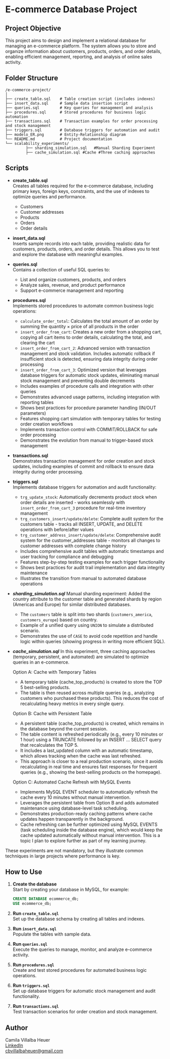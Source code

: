 # E-commerce Database Project

## Project Objective

This project aims to design and implement a relational database for managing an e-commerce platform. The system allows you to store and organize information about customers, products, orders, and order details, enabling efficient management, reporting, and analysis of online sales activity.

## Folder Structure

```
/e-commerce-project/
│
├── create_table.sql    # Table creation script (includes indexes)
├── insert_data.sql     # Sample data insertion script
├── queries.sql         # Key queries for management and analysis
├── procedures.sql      # Stored procedures for business logic automation
├── transactions.sql    # Transaction examples for order processing and stock management
├── triggers.sql        # Database triggers for automation and audit
├── modelo_ER.png       # Entity-Relationship diagram
└── README.md           # Project documentation
└── scalability_experiments/
         ├── sharding_simulation.sql   #Manual Sharding Experiment
         ├── cache_simulation.sql #Cache #Three caching approaches

```

## Scripts

- **create_table.sql**  
  Creates all tables required for the e-commerce database, including primary keys, foreign keys, constraints, and the use of indexes to optimize queries and performance.

  - Customers
  - Customer addresses
  - Products
  - Orders
  - Order details

- **insert_data.sql**  
  Inserts sample records into each table, providing realistic data for customers, products, orders, and order details. This allows you to test and explore the database with meaningful examples.

- **queries.sql**  
  Contains a collection of useful SQL queries to:

  - List and organize customers, products, and orders
  - Analyze sales, revenue, and product performance
  - Support e-commerce management and reporting

- **procedures.sql**  
  Implements stored procedures to automate common business logic operations:

  - `calculate_order_total`: Calculates the total amount of an order by summing the quantity × price of all products in the order
  - `insert_order_from_cart`: Creates a new order from a shopping cart, copying all cart items to order details, calculating the total, and clearing the cart
  - `insert_order_from_cart_2`: Advanced version with transaction management and stock validation. Includes automatic rollback if insufficient stock is detected, ensuring data integrity during order processing
  - `insert_order_from_cart_3`: Optimized version that leverages database triggers for automatic stock updates, eliminating manual stock management and preventing double decrements
  - Includes examples of procedure calls and integration with other queries
  - Demonstrates advanced usage patterns, including integration with reporting tables
  - Shows best practices for procedure parameter handling (IN/OUT parameters)
  - Features shopping cart simulation with temporary tables for testing order creation workflows
  - Implements transaction control with COMMIT/ROLLBACK for safe order processing
  - Demonstrates the evolution from manual to trigger-based stock management

- **transactions.sql**  
  Demonstrates transaction management for order creation and stock updates, including examples of commit and rollback to ensure data integrity during order processing.

- **triggers.sql**  
  Implements database triggers for automation and audit functionality:

  - `trg_update_stock`: Automatically decrements product stock when order details are inserted - works seamlessly with `insert_order_from_cart_3` procedure for real-time inventory management
  - `trg_customers_insert/update/delete`: Complete audit system for the customers table - tracks all INSERT, UPDATE, and DELETE operations with before/after values
  - `trg_customer_address_insert/update/delete`: Comprehensive audit system for the customer_addresses table - monitors all changes to customer addresses with complete change history
  - Includes comprehensive audit tables with automatic timestamps and user tracking for compliance and debugging
  - Features step-by-step testing examples for each trigger functionality
  - Shows best practices for audit trail implementation and data integrity maintenance
  - Illustrates the transition from manual to automated database operations

- **_sharding_simulation.sql_**
  Manual sharding experiment: Added the country attribute to the customer table and generated shards by region (Americas and Europe) for similar distributed databases.

  - The `customers` table is split into two shards (`customers_america`, `customers_europe`) based on country.
  - Example of a unified query using `UNION` to simulate a distributed scenario.
  - Demonstrates the use of `CASE` to avoid code repetition and handle logic within queries (showing progress in writing more efficient SQL).

- **_cache_simulation.sql_**
  In this experiment, three caching approaches (temporary, persistent, and automated) are simulated to optimize queries in an e-commerce.

  Option A: Cache with Temporary Tables

  - A temporary table (cache_top_products) is created to store the TOP 5 best-selling products.
  - The table is then reused across multiple queries (e.g., analyzing customers who purchased these products).
    This reduces the cost of recalculating heavy metrics in every single query.

  Option B: Cache with Persistent Table

  - A persistent table (cache_top_products) is created, which remains in the database beyond the current session.
  - The table content is refreshed periodically (e.g., every 10 minutes or 1 hour) using a TRUNCATE followed by an INSERT ... SELECT query that recalculates the TOP 5.
  - It includes a last_updated column with an automatic timestamp, which allows tracking when the cache was last refreshed.
  - This approach is closer to a real production scenario, since it avoids recalculating in real time and ensures fast responses for frequent queries (e.g., showing the best-selling products on the homepage).

  Option C: Automated Cache Refresh with MySQL Events

  - Implements MySQL EVENT scheduler to automatically refresh the cache every 10 minutes without manual intervention.
  - Leverages the persistent table from Option B and adds automated maintenance using database-level task scheduling.
  - Demonstrates production-ready caching patterns where cache updates happen transparently in the background.
  - Cache refreshing can be further optimized using MySQL EVENTS (task scheduling inside the database engine), which would keep the cache updated automatically without manual intervention. This is a topic I plan to explore further as part of my learning journey.

These experiments are not mandatory, but they illustrate common techniques in large projects where performance is key.

## How to Use

1. **Create the database**  
   Start by creating your database in MySQL, for example:

   ```sql
   CREATE DATABASE ecommerce_db;
   USE ecommerce_db;
   ```

2. **Run `create_table.sql`**  
   Set up the database schema by creating all tables and indexes.

3. **Run `insert_data.sql`**  
   Populate the tables with sample data.

4. **Run `queries.sql`**  
   Execute the queries to manage, monitor, and analyze e-commerce activity.

5. **Run `procedures.sql`**  
   Create and test stored procedures for automated business logic operations.

6. **Run `triggers.sql`**  
   Set up database triggers for automatic stock management and audit functionality.

7. **Run `transactions.sql`**  
   Test transaction scenarios for order creation and stock management.

## Author

Camila Villalba Heuer  
[LinkedIn](https://www.linkedin.com/in/camilavheuer)  
cbvillalbaheuer@gmail.com
